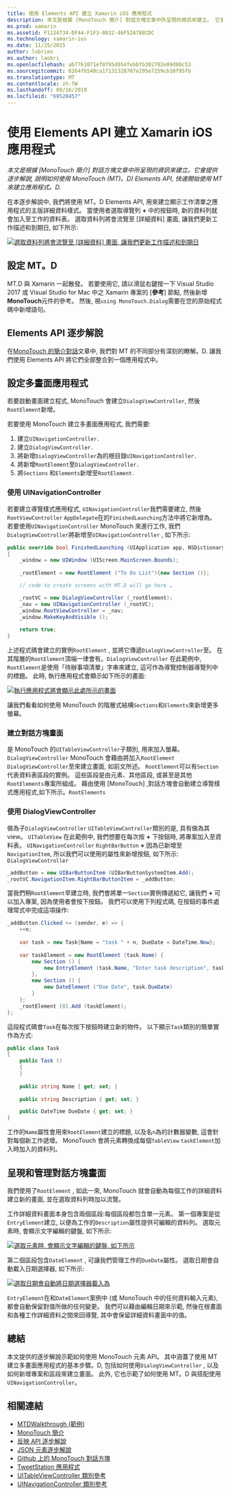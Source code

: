 ```yaml
---
title: 使用 Elements API 建立 Xamarin iOS 應用程式
description: 本文是根據 [MonoTouch 簡介] 對話方塊文章中所呈現的資訊來建立。 它會提供逐步解說, 說明如何使用 MonoTouch (MT)。D) Elements API, 快速開始使用 MT 來建立應用程式。D.
ms.prod: xamarin
ms.assetid: F1124734-DF44-F1F3-0832-46F52A788CDC
ms.technology: xamarin-ios
ms.date: 11/25/2015
author: lobrien
ms.author: laobri
ms.openlocfilehash: ab7761071ef0795d054febbfb302702e09d80c53
ms.sourcegitcommit: 6264fb540ca1f131328707e295e7259cb10f95fb
ms.translationtype: MT
ms.contentlocale: zh-TW
ms.lasthandoff: 08/16/2019
ms.locfileid: "69528457"
---
```

# <a name="creating-a-xamarinios-application-using-the-elements-api"></a>使用 Elements API 建立 Xamarin iOS 應用程式

_本文是根據 [MonoTouch 簡介] 對話方塊文章中所呈現的資訊來建立。它會提供逐步解說, 說明如何使用 MonoTouch (MT)。D) Elements API, 快速開始使用 MT 來建立應用程式。D._

在本逐步解說中, 我們將使用 MT。D Elements API, 用來建立顯示工作清單之應用程式的主版詳細資料樣式。 當使用者選取導覽列 **+** 中的按鈕時, 新的資料列就會加入至工作的資料表。 選取資料列將會流覽至 [詳細資料] 畫面, 讓我們更新工作描述和到期日, 如下所示:

 [![](elements-api-walkthrough-images/01-task-list-app.png "選取資料列將會流覽至 [詳細資料] 畫面, 讓我們更新工作描述和到期日")](elements-api-walkthrough-images/01-task-list-app.png#lightbox)

 ## <a name="setting-up-mtd"></a>設定 MT。D

MT.D 與 Xamarin 一起散發。 若要使用它, 請以滑鼠右鍵按一下 Visual Studio 2017 或 Visual Studio for Mac 中之 Xamarin 專案的 [**參考**] 節點, 然後新增**MonoTouch**元件的參考。 然後, 視`using MonoTouch.Dialog`需要在您的原始程式碼中新增語句。

## <a name="elements-api-walkthrough"></a>Elements API 逐步解說

在[MonoTouch 的簡介對話](~/ios/user-interface/monotouch.dialog/index.md)文章中, 我們對 MT 的不同部分有深刻的瞭解。D. 讓我們使用 Elements API 將它們全部整合到一個應用程式中。

## <a name="setting-up-the-multi-screen-application"></a>設定多畫面應用程式

若要啟動畫面建立程式, MonoTouch 會建立`DialogViewController`, 然後`RootElement`新增。

若要使用 MonoTouch 建立多畫面應用程式, 我們需要:

1. 建立`UINavigationController.`
1. 建立`DialogViewController.`
1. 將新增`DialogViewController`為的根目錄`UINavigationController.` 
1. 將新增`RootElement`至`DialogViewController.`
1. 將`Sections` 和`Elements`新增至`RootElement.` 

### <a name="using-a-uinavigationcontroller"></a>使用 UINavigationController

若要建立導覽樣式應用程式, `UINavigationController`我們需要建立, 然後`RootViewController` `AppDelegate`在的`FinishedLaunching`方法中將它新增為。 若要使用`UINavigationController` MonoTouch 來進行工作, 我們`DialogViewController`將新增至`UINavigationController` , 如下所示:

```csharp
public override bool FinishedLaunching (UIApplication app, NSDictionary options)
{
    _window = new UIWindow (UIScreen.MainScreen.Bounds);
            
    _rootElement = new RootElement ("To Do List"){new Section ()};

    // code to create screens with MT.D will go here …

    _rootVC = new DialogViewController (_rootElement);
    _nav = new UINavigationController (_rootVC);
    _window.RootViewController = _nav;
    _window.MakeKeyAndVisible ();
            
    return true;
}
```

上述程式碼會建立的實例`RootElement` , 並將它傳遞`DialogViewController`至。 在其階層的`RootElement`頂端一律會有。`DialogViewController` 在此範例中, `RootElement`是使用「待辦事項清單」字串來建立, 這可作為導覽控制器導覽列中的標題。 此時, 執行應用程式會顯示如下所示的畫面:

 [![](elements-api-walkthrough-images/02-to-do-list-screen-.png "執行應用程式將會顯示此處所示的畫面")](elements-api-walkthrough-images/02-to-do-list-screen-.png#lightbox)

讓我們看看如何使用 MonoTouch 的階層式結構`Sections`和`Elements`來新增更多螢幕。

### <a name="creating-the-dialog-screens"></a>建立對話方塊畫面

是 MonoTouch 的`UITableViewController`子類別, 用來加入螢幕。 `DialogViewController` MonoTouch 會藉由將加入`RootElement` `DialogViewController`至來建立畫面, 如前文所述。 `RootElement`可以有`Section`代表資料表區段的實例。
這些區段是由元素、其他區段, 或甚至是其他`RootElements`專案所組成。 藉由使用 [MonoTouch] ,對話方塊會自動建立導覽樣式應用程式,如下所示。`RootElements`

### <a name="using-dialogviewcontroller"></a>使用 DialogViewController

做為子`DialogViewController` `UITableViewController`類別的是, 具有做為其 view。 `UITableView` 在此範例中, 我們想要在每次按 **+** 下按鈕時, 將專案加入至資料表。 `UINavigationController` `RightBarButton` **+** 因為已新增至`NavigationItem`, 所以我們可以使用的屬性來新增按鈕, 如下所示: `DialogViewController`

```csharp
_addButton = new UIBarButtonItem (UIBarButtonSystemItem.Add);
_rootVC.NavigationItem.RightBarButtonItem = _addButton;
```

當我們稍`RootElement`早建立時, 我們會將單一`Section`實例傳遞給它, 讓我們 **+** 可以加入專案, 因為使用者會按下按鈕。 我們可以使用下列程式碼, 在按鈕的事件處理常式中完成這項操作:

```csharp
_addButton.Clicked += (sender, e) => {                
    ++n;
                
    var task = new Task{Name = "task " + n, DueDate = DateTime.Now};
                
    var taskElement = new RootElement (task.Name) {
        new Section () {
            new EntryElement (task.Name, "Enter task description", task.Description)
        },
        new Section () {
            new DateElement ("Due Date", task.DueDate)
        }
    };
    _rootElement [0].Add (taskElement);
};
```

這段程式碼會`Task`在每次按下按鈕時建立新的物件。 以下顯示`Task`類別的簡單實作為方式:

```csharp
public class Task
{   
    public Task ()
    {
    }
      
    public string Name { get; set; }
        
    public string Description { get; set; }

    public DateTime DueDate { get; set; }
}
```

工作的`Name`屬性會用來`RootElement`建立的標題, 以及名`n`為的計數器變數, 這會針對每個新工作遞增。 MonoTouch 會將元素轉換成每個`TableView` `taskElement`加入時加入的資料列。

## <a name="presenting-and-managing-dialog-screens"></a>呈現和管理對話方塊畫面

我們使用了`RootElement` , 如此一來, MonoTouch 就會自動為每個工作的詳細資料建立新的畫面, 並在選取資料列時加以流覽。

工作詳細資料畫面本身包含兩個區段:每個區段都包含單一元素。 第一個專案是從`EntryElement`建立, 以便為工作的`Description`屬性提供可編輯的資料列。 選取元素時, 會顯示文字編輯的鍵盤, 如下所示:

 [![](elements-api-walkthrough-images/03-create-task.png "選取元素時, 會顯示文字編輯的鍵盤, 如下所示")](elements-api-walkthrough-images/03-create-task.png#lightbox)

第二個區段包含`DateElement` , 可讓我們管理工作的`DueDate`屬性。 選取日期會自動載入日期選擇器, 如下所示:

 [![](elements-api-walkthrough-images/04-date-picker.png "選取日期會自動將日期選擇器載入為")](elements-api-walkthrough-images/04-date-picker.png#lightbox)

`EntryElement`在和`DateElement`案例中 (或 MonoTouch 中的任何資料輸入元素), 都會自動保留對值所做的任何變更。 我們可以藉由編輯日期來示範, 然後在根畫面和各種工作詳細資料之間來回導覽, 其中會保留詳細資料畫面中的值。

## <a name="summary"></a>總結

本文提供的逐步解說示範如何使用 MonoTouch 元素 API。 其中涵蓋了使用 MT 建立多畫面應用程式的基本步驟。D, 包括如何使用`DialogViewController` , 以及如何新增專案和區段來建立畫面。 此外, 它也示範了如何使用 MT。D 與搭配使用`UINavigationController`。

## <a name="related-links"></a>相關連結

- [MTDWalkthrough (範例)](https://docs.microsoft.com/samples/xamarin/ios-samples/mtdwalkthrough)
- [MonoTouch 簡介](~/ios/user-interface/monotouch.dialog/index.md)
- [反映 API 逐步解說](~/ios/user-interface/monotouch.dialog/reflection-api-walkthrough.md)
- [JSON 元素逐步解說](~/ios/user-interface/monotouch.dialog/json-element-walkthrough.md)
- [Github 上的 MonoTouch 對話方塊](https://github.com/migueldeicaza/MonoTouch.Dialog)
- [TweetStation 應用程式](https://github.com/migueldeicaza/TweetStation)
- [UITableViewController 類別參考](https://developer.apple.com/library/ios/#DOCUMENTATION/UIKit/Reference/UITableViewController_Class/Reference/Reference.html)
- [UINavigationController 類別參考](https://developer.apple.com/library/ios/#documentation/UIKit/Reference/UINavigationController_Class/Reference/Reference.html)
